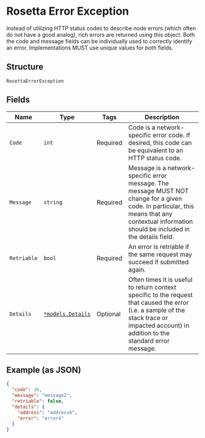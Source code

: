 # Rosetta Error Exception

Instead of utilizing HTTP status codes to describe node errors (which often do not have a good analog), rich errors are returned using this object. Both the code and message fields can be individually used to correctly identify an error. Implementations MUST use unique values for both fields.

## Structure

`RosettaErrorException`

## Fields

| Name        | Type                                             | Tags     | Description                                                                                                                                                                                   |
| ----------- | ------------------------------------------------ | -------- | --------------------------------------------------------------------------------------------------------------------------------------------------------------------------------------------- |
| `Code`      | `int`                                            | Required | Code is a network-specific error code. If desired, this code can be equivalent to an HTTP status code.                                                                                        |
| `Message`   | `string`                                         | Required | Message is a network-specific error message. The message MUST NOT change for a given code. In particular, this means that any contextual information should be included in the details field. |
| `Retriable` | `bool`                                           | Required | An error is retriable if the same request may succeed if submitted again.                                                                                                                     |
| `Details`   | [`*models.Details`](../../doc/models/details.md) | Optional | Often times it is useful to return context specific to the request that caused the error (i.e. a sample of the stack trace or impacted account) in addition to the standard error message.    |

## Example (as JSON)

```json
{
  "code": 36,
  "message": "message2",
  "retriable": false,
  "details": {
    "address": "address6",
    "error": "error4"
  }
}
```
